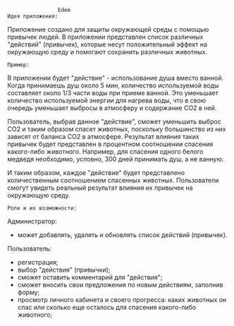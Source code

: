 					Edem
    Идея приложения:
Приложение создано для защиты окружающей среды с помощью привычек людей.
В приложении представлен список различных "действий" (привычек), которые несут положительный эффект на окружающую среду и помогают сохранить различных животных.

    Пример: 
В приложении будет "действие" - использование душа вместо ванной. Когда принимаешь душ около 5 мин, количество используемой воды составляет около 1/3 части воды при приеме ванной. Это уменьшает количество используемой энергии для нагрева воды, что в свою очередь уменьшает выбросы в атмосферу и содержание СО2 в ней. 

Пользователь, выбрав данное "действие", сможет уменьшить выброс СО2 и таким образом спасет животных, поскольку большинство из них зависят от баланса СО2 в атмосфере. Результат влияния таких привычек будет представлен в процентном соотношении спасения какого-либо животного. Например, для спасения одного белого медведя необходимо, условно, 300 дней принимать душ, а не ванную. 

И таким образом, каждое "действие" будет представлено количественным соотношением спасенных животных. Пользователи смогут увидеть реальный результат влияния их привычек на окружающую среду.

    Роли и их возможности:
Администратор:
- может добавлять, удалять и обновлять список действий (привычек).

Пользователь:
- регистрация;
- выбор "действия" (привычки);
- сможет оставить комментарий для "действия";
- сможет вносить свои предложения по новым действиям, заполнив форму;
- просмотр личного кабинета и своего прогресса: каких животных он спас или сколько еще осталось для спасения какого-либо животного;
